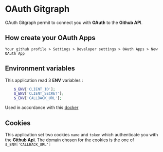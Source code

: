 # OAuth Gitgraph

OAuth Gitgraph permit to connect you with **OAuth** to the **Github API**.

## How create your OAuth Apps

`Your github profile > Settings > Developer settings > OAuth Apps > New OAuth App`

## Environment variables

This application read 3 **ENV** variables :

```php
    $_ENV['CLIENT_ID'];
    $_ENV['CLIENT_SECRET'];
    $_ENV['CALLBACK_URL'];
```

Used in accordance with this [docker](https://github.com/Bulliby/docker/tree/master/gitgraph)

## Cookies

This application set two cookies `name` and `token` which authenticate you with the **Github Api**. The domain chosen for the cookies is the one of `$_ENV['CALLBACK_URL']`
